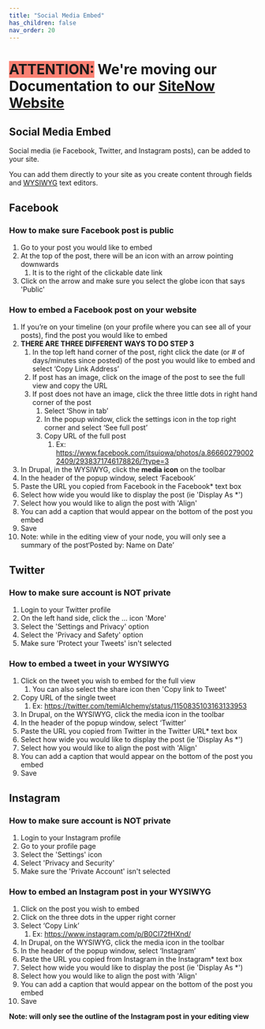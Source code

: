 ```yaml
---
title: "Social Media Embed"
has_children: false
nav_order: 20
---
```

# <span style=background-color:salmon>ATTENTION:</span> We're moving our Documentation to our [SiteNow Website](http://sitenow.uiowa.edu/documentation/media/social-media-embed)

## Social Media Embed

Social media (ie Facebook, Twitter, and Instagram posts), can be added to your site.

You can add them directly to your site as you create content through fields and [WYSIWYG](../wysiwyg/index.md) text editors.

## Facebook

### **How to make sure Facebook post is public**
1. Go to your post you would like to embed
2. At the top of the post, there will be an icon with an arrow pointing downwards
   1. It is to the right of the clickable date link
3. Click on the arrow and make sure you select the globe icon that says 'Public'

### **How to embed a Facebook post on your website**

1. If you’re on your timeline (on your profile where you can see all of your posts), find the post you would like to embed
2. **THERE ARE THREE DIFFERENT WAYS TO DO STEP 3** 
    1. In the top left hand corner of the post, right click the date (or # of days/minutes since posted) of the post you would like to embed and select ‘Copy Link Address’
    2. If post has an image, click on the image of the post to see the full view and copy the URL 
    3. If post does not have an image, click the three little dots in right hand corner of the post
       1. Select ‘Show in tab’
       2. In the popup window, click the settings icon in the top right corner and select ‘See full post’
       3. Copy URL of the full post
          1. Ex: https://www.facebook.com/itsuiowa/photos/a.866602790022409/2938371746178826/?type=3
3. In Drupal, in the WYSIWYG, click the **media icon** on the toolbar
4. In the header of the popup window, select ‘Facebook’ 
5. Paste the URL you copied from Facebook in the Facebook* text box
6. Select how wide you would like to display the post (ie 'Display As *')
7. Select how you would like to align the post with 'Align'
8. You can add a caption that would appear on the bottom of the post you embed
6. Save
7. Note: while in the editing view of your node, you will only see a summary of the post‘Posted by: Name on Date’

## Twitter

### **How to make sure account is **NOT** private**
1. Login to your Twitter profile
2. On the left hand side, click the ... icon 'More'
3. Select the 'Settings and Privacy' option
4. Select the 'Privacy and Safety' option
5. Make sure 'Protect your Tweets' isn't selected

### **How to embed a tweet in your WYSIWYG**
1. Click on the tweet you wish to embed for the full view
    1. You can also select the share icon then 'Copy link to Tweet'
2. Copy URL of the single tweet
    1. Ex: https://twitter.com/temiAlchemy/status/1150835103163133953
3. In Drupal, on the WYSIWYG, click the media icon in the toolbar
4. In the header of the popup window, select ‘Twitter’ 
5. Paste the URL you copied from Twitter in the Twitter URL* text box
6. Select how wide you would like to display the post (ie 'Display As *')
7. Select how you would like to align the post with 'Align'
8. You can add a caption that would appear on the bottom of the post you embed
9. Save

## Instagram

### **How to make sure account is **NOT** private**
1. Login to your Instagram profile
2. Go to your profile page
3. Select the 'Settings' icon
4. Select 'Privacy and Security'
5. Make sure the 'Private Account' isn't selected

### **How to embed an Instagram post in your WYSIWYG**
1. Click on the post you wish to embed
2. Click on the three dots in the upper right corner
3. Select ‘Copy Link’
    1. Ex: https://www.instagram.com/p/B0CI72fHXnd/
4. In Drupal, on the WYSIWYG, click the media icon in the toolbar
5. In the header of the popup window, select ‘Instagram’ 
6. Paste the URL you copied from Instagram in the Instagram* text box
7. Select how wide you would like to display the post (ie 'Display As *')
8. Select how you would like to align the post with 'Align'
9. You can add a caption that would appear on the bottom of the post you embed
10. Save

**Note: will only see the outline of the Instagram post in your editing view**
